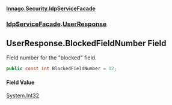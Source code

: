 #### [Innago\.Security\.IdpServiceFacade](../../index.md 'index')
### [IdpServiceFacade](../index.md 'IdpServiceFacade').[UserResponse](index.md 'IdpServiceFacade\.UserResponse')

## UserResponse\.BlockedFieldNumber Field

Field number for the "blocked" field\.

```csharp
public const int BlockedFieldNumber = 12;
```

#### Field Value
[System\.Int32](https://learn.microsoft.com/en-us/dotnet/api/system.int32 'System\.Int32')